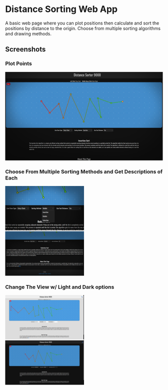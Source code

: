 # Distance Sorting Web App
A basic web page where you can plot positions then calculate and sort the positions by distance to the origin. Choose from multiple sorting algorithms and drawing methods.
## Screenshots

### Plot Points

<img src="https://github.com/csharpseth/distance-sorter/blob/main/media/plot.jpg" />

### Choose From Multiple Sorting Methods and Get Descriptions of Each

<p float="left">
<img src="https://github.com/csharpseth/distance-sorter/blob/main/media/sorting.jpg" width="50%" />
<img src="https://github.com/csharpseth/distance-sorter/blob/main/media/description.jpg" width="50%" />
</p>

### Change The View w/ Light and Dark options

<p float="left">
<img src="https://github.com/csharpseth/distance-sorter/blob/main/media/lightmode.jpg" width="50%" />
<img src="https://github.com/csharpseth/distance-sorter/blob/main/media/darkmode.jpg" width="50%" />
</p>
